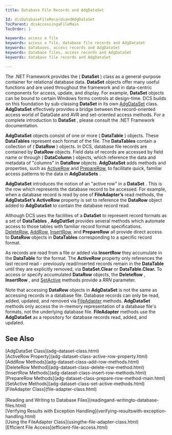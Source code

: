 ```yaml
---
title: Database File Records and AdgDataSet

Id: dcsDatabaseFileRecordsandAdgDataSet
TocParent: dcsAccessingaFileMain
TocOrder: 1

keywords: access a file
keywords: access a file, database file records and AdgDataSet
keywords: databases, access records and AdgDataSet
keywords: database files, access records and AdgDataSet
keywords: database file records and AdgDataSet

---
```


The .NET Framework provides the ( **DataSet** ) class as a general-purpose container for relational database data. **DataSet** objects offer many useful functions and are used throughout the framework and in data-centric components for access, update, and display. For example, **DataSet** objects can be bound to certain Windows forms controls at design-time. DCS builds on this foundation by sub-classing **DataSet** in its own [ AdgDataSet](adg-dataset-class.html) class. **AdgDataSet** effectively provides a bridge between the record-oriented access world of DataGate and AVR and set-oriented access methods. For a complete introduction to **DataSet** , please consult the .NET Framework documentation.

**AdgDataSet** objects consist of one or more ( **DataTable** ) objects. These **DataTables** represent each format of the file. The **DataTables** contain a collection of ( **DataRow** ) objects. In DCS, database file records are contained by **DataRow** objects. Field data of records are accessed by field name or through ( **DataColumn** ) objects, which reference the data and metadata of "columns" in **DataRow** objects. **AdgDataSet** adds methods and properties, such as [ ActiveRow](adg-dataset-class-active-row-property.html) and [PrepareRow](adg-dataset-class-prepare-row-method-main.html), to facilitate quick, familiar access patterns to the data in **AdgDataSets** .

**AdgDataSet** introduces the notion of an "active row" in a **DataSet** . This is the row which represents the database record to be accessed. For example, when a database record is read by one of **FileAdapter’s** read methods, the **AdgDataSet’s** **ActiveRow** property is set to reference the **DataRow** object added to **AdgDataSet** to contain the database record read.

Although DCS uses the facilities of a **DataSet** to represent record formats as a set of **DataTables** , **AdgDatSet** provides several methods which automate access to those tables with familiar record format specifications. [ DeleteRow](adg-dataset-class-delete-row-method.html), [AddRow](adg-dataset-class-add-row-methods.html), [ InsertRow](adg-dataset-class-insert-row-methods.html), and **PrepareRow** all provide direct access to **DataRow** objects in **DataTables** corresponding to a specific record format. 

As records are read from a file or added via **InsertRow** they accumulate in the **DataTable** for the format. The **ActiveRow** property only references the last record read - previously read/inserted records remain in the **DataTable** until they are explicitly removed, via **DataSet.Clear** or **DataTable.Clear.** To access or specify accumulated **DataRow** objects, the **DeleteRow** , **InsertRow** , and [SetActive](adg-dataset-class-set-active-methods.html) methods provide a *RRN* parameter. 

Note that accessing **DataRow** objects in **AdgDataSet** is not the same as accessing records in a database file. Database records can only be read, added, updated, and removed via [ FileAdapter](file-adapter-class.html) methods. **AdgDataSet** methods only access the in-memory representation of a database file's formats, not the underlying database file. **FileAdapter** methods use the **AdgDataSet** as a repository for database records read, added, and updated.
## See Also

<dl />
      [AdgDataSet Class](adg-dataset-class.html)
      <br />
      [ActiveRow Property](adg-dataset-class-active-row-property.html)
      <br />
      [AddRow Methods](adg-dataset-class-add-row-methods.html)
      <br />
      [DeleteRow Method](adg-dataset-class-delete-row-method.html)
      <br />
      [InsertRow Methods](adg-dataset-class-insert-row-methods.html)
      <br />
      [PrepareRow Methods](adg-dataset-class-prepare-row-method-main.html)
      <br />
      [SetActive Methods](adg-dataset-class-set-active-methods.html)
      <br />
      [FileAdapter Class](file-adapter-class.html)
      <br />
      <br />
      [Reading and Writing to Database 
					Files](readingand-writingto-database-files.html)
      <br />
      [Verifying Results with 
					Exception Handling](verifying-resultswith-exception-handling.html)
      <br />
      [Using the FileAdapter Class](usingthe-file-adapter-class.html)
      <br />
      [Efficient File Access](efficient-file-access.html)

